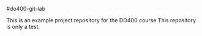#do400-git-lab

This is an example project repository for the DO400 course
This repository is only a test.
